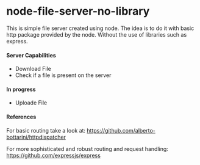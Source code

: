 # node-file-server-no-library

This is simple file server created using node. The idea is to do it with basic http package provided by the node. Without the use of libraries such as express.

#### Server Capabilities
* Download File
* Check if a file is present on the server

#### In progress
* Uploade File


#### References

For basic routing take a look at: https://github.com/alberto-bottarini/httpdispatcher

For more sophisticated and robust routing and request handling: https://github.com/expressjs/express